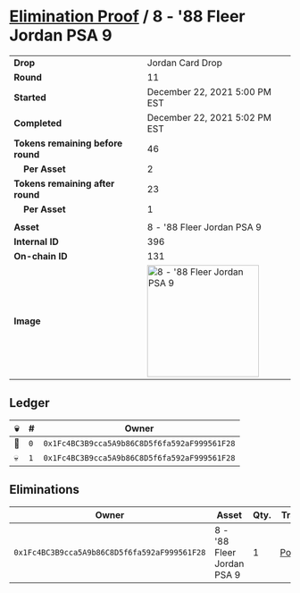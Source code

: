# [Elimination Proof](./readme.md) / 8 - &#039;88 Fleer Jordan PSA 9

|||
|---|---|
| **Drop** | Jordan Card Drop |
| **Round** | 11 |
| **Started** | December 22, 2021 5:00 PM EST |
| **Completed** | December 22, 2021 5:02 PM EST |
| **Tokens remaining before round** | 46 |
| **&nbsp;&nbsp;&nbsp;&nbsp;Per Asset** | 2 |
| **Tokens remaining after round** | 23 |
| **&nbsp;&nbsp;&nbsp;&nbsp;Per Asset** | 1 |
| | |
| **Asset** | 8 - &#039;88 Fleer Jordan PSA 9 |
| **Internal ID** | 396 |
| **On-chain ID** | 131 |
| **Image** | <img src="https://tcdn.blokpax.com/95149d1f-6248-4d53-b265-c18095dc912f/3a48e30200d98421e84c81b2332671c36e23ff3ce28a5fe353a84df3c67b20ec.jpg" height="200" alt="8 - &#039;88 Fleer Jordan PSA 9" /> |

## Ledger

| 💀 | # | Owner |
| --- | --- | --- |
| 👑 | `0` | `0x1Fc4BC3B9cca5A9b86C8D5f6fa592aF999561F28` |
| 💀 | `1` | `0x1Fc4BC3B9cca5A9b86C8D5f6fa592aF999561F28` |


## Eliminations

| Owner | Asset | Qty. | Transaction |
| --- | --- | --- | --- |
| `0x1Fc4BC3B9cca5A9b86C8D5f6fa592aF999561F28` | 8 - '88 Fleer Jordan PSA 9 | 1 | [Polygonscan](https://polygonscan.com/tx/0xb3672ffaecb0d406ec0ab65cb210c18ed9900883daf8d6658a1c56e5ed160ce6) |
